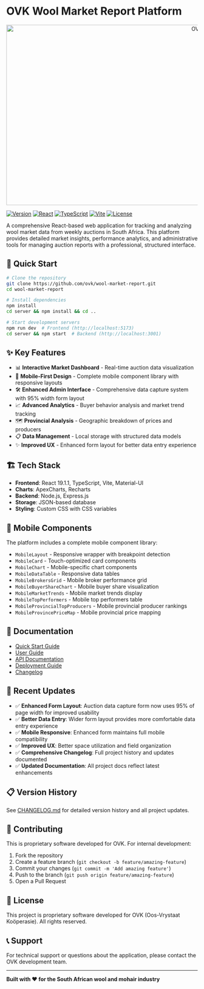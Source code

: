 # OVK Wool Market Report Platform

<div align="center">
<img width="1200" height="475" alt="OVK Wool Market Report Dashboard" src="https://github.com/user-attachments/assets/0aa67016-6eaf-458a-adb2-6e31a0763ed6" />
</div>

[![Version](https://img.shields.io/badge/version-1.0.0-blue.svg)](https://github.com/ovk/wool-market-report)
[![React](https://img.shields.io/badge/React-19.1.1-61dafb.svg)](https://reactjs.org/)
[![TypeScript](https://img.shields.io/badge/TypeScript-5.8.2-3178c6.svg)](https://www.typescriptlang.org/)
[![Vite](https://img.shields.io/badge/Vite-6.2.0-646cff.svg)](https://vitejs.dev/)
[![License](https://img.shields.io/badge/license-Proprietary-red.svg)](LICENSE)

A comprehensive React-based web application for tracking and analyzing wool market data from weekly auctions in South Africa. This platform provides detailed market insights, performance analytics, and administrative tools for managing auction reports with a professional, structured interface.

## 🚀 Quick Start

```bash
# Clone the repository
git clone https://github.com/ovk/wool-market-report.git
cd wool-market-report

# Install dependencies
npm install
cd server && npm install && cd ..

# Start development servers
npm run dev  # Frontend (http://localhost:5173)
cd server && npm start  # Backend (http://localhost:3001)
```

## ✨ Key Features

- 📊 **Interactive Market Dashboard** - Real-time auction data visualization
- 📱 **Mobile-First Design** - Complete mobile component library with responsive layouts
- 🛠️ **Enhanced Admin Interface** - Comprehensive data capture system with 95% width form layout
- 📈 **Advanced Analytics** - Buyer behavior analysis and market trend tracking
- 🗺️ **Provincial Analysis** - Geographic breakdown of prices and producers
- 📋 **Data Management** - Local storage with structured data models
- ✨ **Improved UX** - Enhanced form layout for better data entry experience

## 🏗️ Tech Stack

- **Frontend**: React 19.1.1, TypeScript, Vite, Material-UI
- **Charts**: ApexCharts, Recharts
- **Backend**: Node.js, Express.js
- **Storage**: JSON-based database
- **Styling**: Custom CSS with CSS variables

## 📱 Mobile Components

The platform includes a complete mobile component library:

- `MobileLayout` - Responsive wrapper with breakpoint detection
- `MobileCard` - Touch-optimized card components
- `MobileChart` - Mobile-specific chart components
- `MobileDataTable` - Responsive data tables
- `MobileBrokersGrid` - Mobile broker performance grid
- `MobileBuyerShareChart` - Mobile buyer share visualization
- `MobileMarketTrends` - Mobile market trends display
- `MobileTopPerformers` - Mobile top performers table
- `MobileProvincialTopProducers` - Mobile provincial producer rankings
- `MobileProvincePriceMap` - Mobile provincial price mapping

## 📖 Documentation

- [Quick Start Guide](docs/QUICK_START.md)
- [User Guide](docs/USER_GUIDE.md)
- [API Documentation](docs/API.md)
- [Deployment Guide](docs/DEPLOYMENT.md)
- [Changelog](CHANGELOG.md)

## 🚀 Recent Updates

- ✅ **Enhanced Form Layout**: Auction data capture form now uses 95% of page width for improved usability
- ✅ **Better Data Entry**: Wider form layout provides more comfortable data entry experience
- ✅ **Mobile Responsive**: Enhanced form maintains full mobile compatibility
- ✅ **Improved UX**: Better space utilization and field organization
- ✅ **Comprehensive Changelog**: Full project history and updates documented
- ✅ **Updated Documentation**: All project docs reflect latest enhancements

## 📋 Version History

See [CHANGELOG.md](CHANGELOG.md) for detailed version history and all project updates.

## 🤝 Contributing

This is proprietary software developed for OVK. For internal development:

1. Fork the repository
2. Create a feature branch (`git checkout -b feature/amazing-feature`)
3. Commit your changes (`git commit -m 'Add amazing feature'`)
4. Push to the branch (`git push origin feature/amazing-feature`)
5. Open a Pull Request

## 📄 License

This project is proprietary software developed for OVK (Oos-Vrystaat Koöperasie). All rights reserved.

## 📞 Support

For technical support or questions about the application, please contact the OVK development team.

---

**Built with ❤️ for the South African wool and mohair industry**
